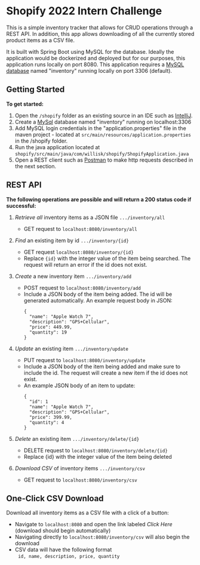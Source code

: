 # Shopify 2022 Intern Challenge

This is a simple inventory tracker that allows for CRUD operations through a REST API. In addition, this app allows downloading of all the currently stored product items as a CSV file. 

It is built with Spring Boot using MySQL for the database. Ideally the application would be dockerized and deployed but for our purposes, this application runs locally on port 8080. This application requires a [MySQL database](https://dev.mysql.com/downloads/mysql/) named "inventory" running locally on port 3306 (default).

## Getting Started
**To get started:**
   1. Open the `/shopify` folder as an existing source in an IDE such as [IntelliJ](https://www.jetbrains.com/idea/download/?fromIDE=#section=windows). 
   2. Create a [MySql](https://dev.mysql.com/downloads/mysql/) database named "inventory" running on localhost:3306
   3. Add MySQL login credentials in the "application.properties" file in the maven project - located at    `src/main/resources/application.properties` in the /shopify folder. 
   4. Run the java application located at `shopify/src/main/java/com/willisk/shopify/ShopifyApplication.java`
   5. Open a REST client such as [Postman](https://www.postman.com/downloads/) to make http requests described in the next section.  

## REST API
**The following operations are possible and will return a 200 status code if successful:**

1. *Retrieve all* inventory items as a JSON file `.../inventory/all`
    - GET request to `localhost:8080/inventory/all`


2. *Find* an existing item by id `.../inventory/{id}`
    - GET request `localhost:8080/inventory/{id}`
    - Replace `{id}` with the integer value of the item being searched. The request will return an error if the id does not exist.


4. *Create* a new inventory item `.../inventory/add`
    - POST request to `localhost:8080/inventory/add`
    - Include a JSON body of the item being added. The id will be generated automatically. An example request body in JSON:
      ```
      {
        "name": "Apple Watch 7",
        "description": "GPS+Cellular",
        "price": 449.99,
        "quantity": 19
      }
      ```

3. *Update* an existing item `.../inventory/update`
    - PUT request to `localhost:8080/inventory/update`
    - Include a JSON body of the item being added and make sure to include the id. The request will create a new item if the id does not exist.
    - An example JSON body of an item to update:
      ```
      {
        "id": 1
        "name": "Apple Watch 7",
        "description": "GPS+Cellular",
        "price": 399.99,
        "quantity": 4
      }    
      ```
4. *Delete* an existing item `.../inventory/delete/{id}`
    - DELETE request to `localhost:8080/inventory/delete/{id}`
    - Replace {id} with the integer value of the item being deleted

5. *Download CSV* of inventory items `.../inventory/csv`
    - GET request to `localhost:8080/inventory/csv`

## One-Click CSV Download
Download all inventory items as a CSV file with a click of a button:

- Navigate to `localhost:8080` and open the link labeled *Click Here* (download should begin automatically)
- Navigating directly to `localhost:8080/inventory/csv` will also begin the download
- CSV data will have the following format
      <br/>&nbsp; `id, name, description, price, quantity`
